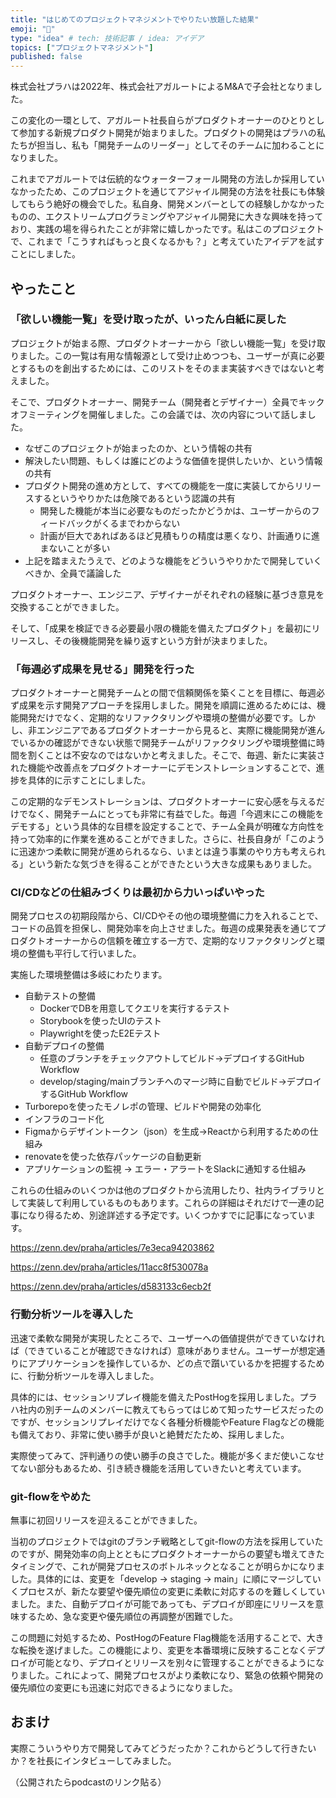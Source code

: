 ```yaml
---
title: "はじめてのプロジェクトマネジメントでやりたい放題した結果"
emoji: "🐙"
type: "idea" # tech: 技術記事 / idea: アイデア
topics: ["プロジェクトマネジメント"]
published: false
---
```


株式会社プラハは2022年、株式会社アガルートによるM&Aで子会社となりました。

この変化の一環として、アガルート社長自らがプロダクトオーナーのひとりとして参加する新規プロダクト開発が始まりました。プロダクトの開発はプラハの私たちが担当し、私も「開発チームのリーダー」としてそのチームに加わることになりました。

これまでアガルートでは伝統的なウォーターフォール開発の方法しか採用していなかったため、このプロジェクトを通じてアジャイル開発の方法を社長にも体験してもらう絶好の機会でした。私自身、開発メンバーとしての経験しかなかったものの、エクストリームプログラミングやアジャイル開発に大きな興味を持っており、実践の場を得られたことが非常に嬉しかったです。私はこのプロジェクトで、これまで「こうすればもっと良くなるかも？」と考えていたアイデアを試すことにしました。

## やったこと

### 「欲しい機能一覧」を受け取ったが、いったん白紙に戻した

プロジェクトが始まる際、プロダクトオーナーから「欲しい機能一覧」を受け取りました。この一覧は有用な情報源として受け止めつつも、ユーザーが真に必要とするものを創出するためには、このリストをそのまま実装すべきではないと考えました。

そこで、プロダクトオーナー、開発チーム（開発者とデザイナー）全員でキックオフミーティングを開催しました。この会議では、次の内容について話しました。

- なぜこのプロジェクトが始まったのか、という情報の共有
- 解決したい問題、もしくは誰にどのような価値を提供したいか、という情報の共有
- プロダクト開発の進め方として、すべての機能を一度に実装してからリリースするというやりかたは危険であるという認識の共有
  - 開発した機能が本当に必要なものだったかどうかは、ユーザーからのフィードバックがくるまでわからない
  - 計画が巨大であればあるほど見積もりの精度は悪くなり、計画通りに進まないことが多い
- 上記を踏まえたうえで、どのような機能をどういうやりかたで開発していくべきか、全員で議論した

プロダクトオーナー、エンジニア、デザイナーがそれぞれの経験に基づき意見を交換することができました。

そして、「成果を検証できる必要最小限の機能を備えたプロダクト」を最初にリリースし、その後機能開発を繰り返すという方針が決まりました。

### 「毎週必ず成果を見せる」開発を行った

プロダクトオーナーと開発チームとの間で信頼関係を築くことを目標に、毎週必ず成果を示す開発アプローチを採用しました。開発を順調に進めるためには、機能開発だけでなく、定期的なリファクタリングや環境の整備が必要です。しかし、非エンジニアであるプロダクトオーナーから見ると、実際に機能開発が進んでいるかの確認ができない状態で開発チームがリファクタリングや環境整備に時間を割くことは不安なのではないかと考えました。そこで、毎週、新たに実装された機能や改善点をプロダクトオーナーにデモンストレーションすることで、進捗を具体的に示すことにしました。

この定期的なデモンストレーションは、プロダクトオーナーに安心感を与えるだけでなく、開発チームにとっても非常に有益でした。毎週「今週末にこの機能をデモする」という具体的な目標を設定することで、チーム全員が明確な方向性を持って効率的に作業を進めることができました。さらに、社長自身が「このように迅速かつ柔軟に開発が進められるなら、いまとは違う事業のやり方も考えられる」という新たな気づきを得ることができたという大きな成果もありました。

### CI/CDなどの仕組みづくりは最初から力いっぱいやった

開発プロセスの初期段階から、CI/CDやその他の環境整備に力を入れることで、コードの品質を担保し、開発効率を向上させました。毎週の成果発表を通じてプロダクトオーナーからの信頼を確立する一方で、定期的なリファクタリングと環境の整備も平行して行いました。

実施した環境整備は多岐にわたります。

- 自動テストの整備
  - DockerでDBを用意してクエリを実行するテスト
  - Storybookを使ったUIのテスト
  - Playwrightを使ったE2Eテスト
- 自動デプロイの整備
  - 任意のブランチをチェックアウトしてビルド→デプロイするGitHub Workflow
  - develop/staging/mainブランチへのマージ時に自動でビルド→デプロイするGitHub Workflow
- Turborepoを使ったモノレポの管理、ビルドや開発の効率化
- インフラのコード化
- Figmaからデザイントークン（json）を生成→Reactから利用するための仕組み
- renovateを使った依存パッケージの自動更新
- アプリケーションの監視 → エラー・アラートをSlackに通知する仕組み

これらの仕組みのいくつかは他のプロダクトから流用したり、社内ライブラリとして実装して利用しているものもあります。これらの詳細はそれだけで一連の記事になり得るため、別途詳述する予定です。いくつかすでに記事になっています。

https://zenn.dev/praha/articles/7e3eca94203862

https://zenn.dev/praha/articles/11acc8f530078a

https://zenn.dev/praha/articles/d583133c6ecb2f

### 行動分析ツールを導入した

迅速で柔軟な開発が実現したところで、ユーザーへの価値提供ができていなければ（できていることが確認できなければ）意味がありません。ユーザーが想定通りにアプリケーションを操作しているか、どの点で躓いているかを把握するために、行動分析ツールを導入しました。

具体的には、セッションリプレイ機能を備えたPostHogを採用しました。プラハ社内の別チームのメンバーに教えてもらってはじめて知ったサービスだったのですが、セッションリプレイだけでなく各種分析機能やFeature Flagなどの機能も備えており、非常に使い勝手が良いと絶賛だたため、採用しました。

実際使ってみて、評判通りの使い勝手の良さでした。機能が多くまだ使いこなせてない部分もあるため、引き続き機能を活用していきたいと考えています。

### git-flowをやめた

無事に初回リリースを迎えることができました。

当初のプロジェクトではgitのブランチ戦略としてgit-flowの方法を採用していたのですが、開発効率の向上とともにプロダクトオーナーからの要望も増えてきたタイミングで、これが開発プロセスのボトルネックとなることが明らかになりました。具体的には、変更を「develop → staging → main」に順にマージしていくプロセスが、新たな要望や優先順位の変更に柔軟に対応するのを難しくしていました。また、自動デプロイが可能であっても、デプロイが即座にリリースを意味するため、急な変更や優先順位の再調整が困難でした。

この問題に対処するため、PostHogのFeature Flag機能を活用することで、大きな転換を遂げました。この機能により、変更を本番環境に反映することなくデプロイが可能となり、デプロイとリリースを別々に管理することができるようになりました。これによって、開発プロセスがより柔軟になり、緊急の依頼や開発の優先順位の変更にも迅速に対応できるようになりました。

## おまけ

実際こういうやり方で開発してみてどうだったか？これからどうして行きたいか？を社長にインタビューしてみました。

（公開されたらpodcastのリンク貼る）
